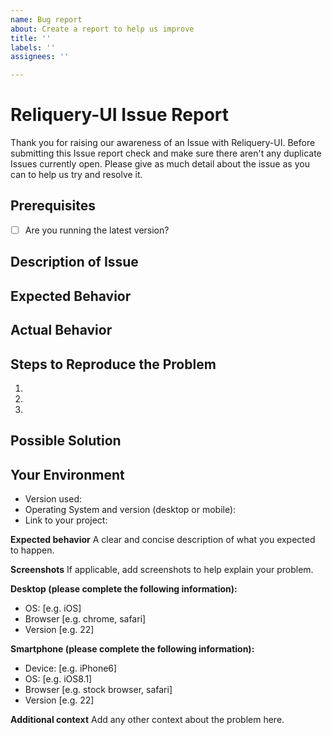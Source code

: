 ```yaml
---
name: Bug report
about: Create a report to help us improve
title: ''
labels: ''
assignees: ''

---
```


# Reliquery-UI Issue Report
Thank you for raising our awareness of an Issue with Reliquery-UI. Before submitting this Issue report check and make sure there aren't any duplicate Issues currently open. Please give as much detail about the issue as you can to help us try and resolve it.

## Prerequisites

- [ ] Are you running the latest version?

## Description of Issue

## Expected Behavior


## Actual Behavior


## Steps to Reproduce the Problem

  1.
  1.
  1.

## Possible Solution

## Your Environment
<!--- Include as many relevant details about the environment you experienced the bug in -->
* Version used:
* Operating System and version (desktop or mobile):
* Link to your project:


**Expected behavior**
A clear and concise description of what you expected to happen.

**Screenshots**
If applicable, add screenshots to help explain your problem.

**Desktop (please complete the following information):**
 - OS: [e.g. iOS]
 - Browser [e.g. chrome, safari]
 - Version [e.g. 22]

**Smartphone (please complete the following information):**
 - Device: [e.g. iPhone6]
 - OS: [e.g. iOS8.1]
 - Browser [e.g. stock browser, safari]
 - Version [e.g. 22]

**Additional context**
Add any other context about the problem here.
